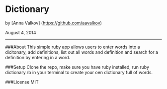Dictionary
==========

by [Anna Valkov] (https://github.com/aavalkov)

August 4, 2014
_______________

###About
This simple ruby app allows users to enter words into a dicitonary, add definitions, list out all words and definition and search for a definition by entering in a word.

###Setup
Clone the repo, make sure you have ruby installed, run ruby dictionary.rb in your terminal to create your oen dictionary full of words.

###License
MIT
